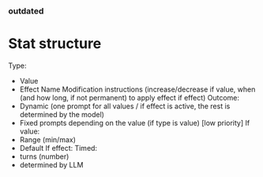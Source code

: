 ### outdated
# Stat structure
Type:
 - Value
 - Effect
Name
Modification instructions (increase/decrease if value, when (and how long, if not permanent) to apply effect if effect)
Outcome:
 - Dynamic (one prompt for all values / if effect is active, the rest is determined by the model)
 - Fixed prompts depending on the value (if type is value) [low priority]
If value:
 - Range (min/max)
 - Default
If effect:
 Timed:
  - turns (number)
  - determined by LLM